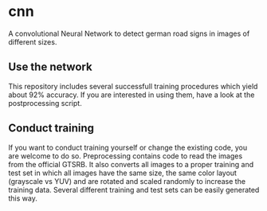 # cnn
A convolutional Neural Network to detect german road signs in images of different sizes.

## Use the network
This repository includes several successfull training procedures which yield about 92% accuracy.
If you are interested in using them, have a look at the postprocessing script.

## Conduct training
If you want to conduct training yourself or change the existing code, you are welcome to do so. Preprocessing contains code to
read the images from the official GTSRB. It also converts all images to a proper training and test set in which all images have
the same size, the same color layout (grayscale vs YUV) and are rotated and scaled randomly to increase the training data.
Several different training and test sets can be easily generated this way.

